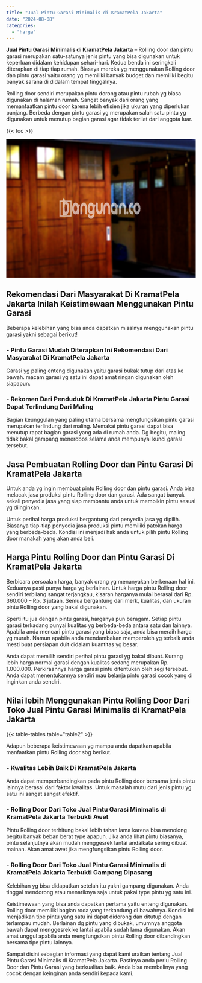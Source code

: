 ```yaml
---
title: "Jual Pintu Garasi Minimalis di KramatPela Jakarta"
date: "2024-08-08"
categories: 
  - "harga"
---
```


**Jual Pintu Garasi Minimalis di KramatPela Jakarta** – Rolling door dan pintu garasi merupakan satu-satunya jenis pintu yang bisa digunakan untuk keperluan didalam kehidupan sehari-hari. Kedua benda ini seringkali diterapkan di tiap tiap rumah. Biasaya mereka yg menggunakan Rolling door dan pintu garasi yaitu orang yg memiliki banyak budget dan memiliki begitu banyak sarana di didalam tempat tinggalnya.

Rolling door sendiri merupakan pintu dorong atau pintu rubah yg biasa digunakan di halaman rumah. Sangat banyak dari orang yang memanfaatkan pintu door karena lebih efisien jika ukuran yang diperlukan panjang. Berbeda dengan pintu garasi yg merupakan salah satu pintu yg digunakan untuk menutup bagian garasi agar tidak terliat dari anggota luar.

{{< toc >}}

![Jual Pintu Garasi Minimalis di KramatPela Jakarta](/images/pintu-garasi-24.png)

## Rekomendasi Dari Masyarakat Di KramatPela Jakarta Inilah Keistimewaan Menggunakan Pintu Garasi

Beberapa kelebihan yang bisa anda dapatkan misalnya menggunakan pintu garasi yakni sebagai berikut!

### \- Pintu Garasi Mudah Diterapkan Ini Rekomendasi Dari Masyarakat Di KramatPela Jakarta

Garasi yg paling enteng digunakan yaitu garasi bukak tutup dari atas ke bawah. macam garasi yg satu ini dapat amat ringan digunakan oleh siapapun.

### \- Rekomen Dari Penduduk Di KramatPela Jakarta Pintu Garasi Dapat Terlindung Dari Maling

Bagian keunggulan yang paling utama bersama mengfungsikan pintu garasi merupakan terlindung dari maling. Memakai pintu garasi dapat bisa menutup rapat bagian garasi yang ada di rumah anda. Dg begitu, maling tidak bakal gampang menerobos selama anda mempunyai kunci garasi tersebut.

## Jasa Pembuatan Rolling Door dan Pintu Garasi Di KramatPela Jakarta

Untuk anda yg ingin membuat pintu Rolling door dan pintu garasi. Anda bisa melacak jasa produksi pintu Rolling door dan garasi. Ada sangat banyak sekali penyedia jasa yang siap membantu anda untuk membikin pintu sesuai yg diinginkan.

Untuk perihal harga produksi bergantung dari penyedia jasa yg dipilih. Biasanya tiap-tiap penyedia jasa produksi pintu memiliki patokan harga yang berbeda-beda. Kondisi ini menjadi hak anda untuk pilih pintu Rolling door manakah yang akan anda beli.

## Harga Pintu Rolling Door dan Pintu Garasi Di KramatPela Jakarta

Berbicara persoalan harga, banyak orang yg menanyakan berkenaan hal ini. Keduanya pasti punya harga yg berlainan. Untuk harga pintu Rolling door sendiri terbilang sangat terjangkau, kisaran harganya mulai berasal dari Rp. 360.000 – Rp. 3 jutaan. Semua bergantung dari merk, kualitas, dan ukuran pintu Rolling door yang bakal digunakan.

Sperti itu jua dengan pintu garasi, harganya pun beragam. Setiap pintu garasi terkadang punyai kualitas yg berbeda-beda antara satu dan lainnya. Apabila anda mencari pintu garasi yang biasa saja, anda bisa meraih harga yg murah. Namun apabila anda mendambakan memperoleh yg terbaik anda mesti buat persiapan duit didalam kuantitas yg besar.

Anda dapat memilih sendiri perihal pintu garasi yg bakal dibuat. Kurang lebih harga normal garasi dengan kualitas sedang merupakan Rp. 1.000.000. Perkiraannya harga garasi pintu ditentukan oleh segi tersebut. Anda dapat menentukannya sendiri mau belanja pintu garasi cocok yang di inginkan anda sendiri.

## Nilai lebih Menggunakan Pintu Rolling Door Dari Toko Jual Pintu Garasi Minimalis di KramatPela Jakarta

{{< table-tables table="table2" >}}

Adapun beberapa keistimewaan yg mampu anda dapatkan apabila manfaatkan pintu Rolling door sbg berikut.

### \- Kwalitas Lebih Baik Di KramatPela Jakarta

Anda dapat memperbandingkan pada pintu Rolling door bersama jenis pintu lainnya berasal dari faktor kwalitas. Untuk masalah mutu dari jenis pintu yg satu ini sangat sangat efektif.

### \- Rolling Door Dari Toko Jual Pintu Garasi Minimalis di KramatPela Jakarta Terbukti Awet

Pintu Rolling door terhitung bakal lebih tahan lama karena bisa menolong begitu banyak beban berat type apapun. Jika anda lihat pintu biasanya, pintu selanjutnya akan mudah menggesrek lantai andaikata sering dibuat mainan. Akan amat awet jika mengfungsikan pintu Rolling door.

### \- Rolling Door Dari Toko Jual Pintu Garasi Minimalis di KramatPela Jakarta Terbukti Gampang Dipasang

Kelebihan yg bisa didapatkan setelah itu yakni gampang digunakan. Anda tinggal mendorong atau menariknya saja untuk pakai type pintu yg satu ini.

Keistimewaan yang bisa anda dapatkan pertama yaitu enteng digunakan. Rolling door memiliki bagian roda yang terkandung di bawahnya. Kondisi ini menjadikan tipe pintu yang satu ini dapat didorong dan ditutup dengan terlampau mudah. Berlainan dg pintu yang dibukak, umumnya anggota bawah dapat menggesrek ke lantai apabila sudah lama digunakan. Akan amat unggul apabila anda mengfungsikan pintu Rolling door dibandingkan bersama tipe pintu lainnya.

Sampai disini sebagian informasi yang dapat kami uraikan tentang Jual Pintu Garasi Minimalis di KramatPela Jakarta. Pastinya anda perlu Rolling Door dan Pintu Garasi yang berkualitas baik. Anda bisa membelinya yang cocok dengan keinginan anda sendiri kepada kami.
